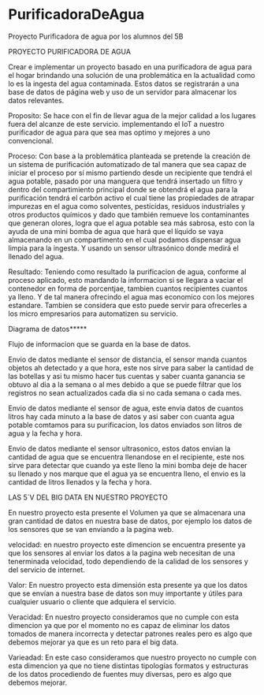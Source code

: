 # PurificadoraDeAgua
Proyecto Purificadora de agua por los alumnos del 5B

PROYECTO PURIFICADORA DE AGUA

Crear e implementar un proyecto basado en una purificadora de agua para el hogar brindando una solución de una problemática en la actualidad como lo es la ingesta del agua contaminada. Estos datos se registrarán a una base de datos de página web y uso de un servidor para almacenar los datos relevantes.

Proposito: Se hace con el fin de llevar agua de la mejor calidad a  los lugares fuera del alcanze de este servicio. implementando el IoT a nuestro purificador de agua para que sea mas optimo y mejores a uno convencional.

Proceso: Con base a la problemática planteada se pretende la creación de un sistema de purificación automatizado de tal manera que sea capaz de iniciar el proceso por sí mismo partiendo desde un recipiente que tendrá el agua potable, pasado por una manguera que tendrá insertado un filtro y dentro  del compartimiento principal donde se obtendrá el agua para la purificación tendrá el carbón activo el cual tiene las propiedades de atrapar impurezas en el agua como solventes, pesticidas, residuos industriales y otros productos químicos y dado que también remueve los contaminantes que generan olores, logra que el agua potable sea más sabrosa, esto con la ayuda de una mini bomba de agua que hará que el líquido se vaya  almacenando en un compartimento en el cual podamos dispensar agua limpia para la ingesta. Y usando un sensor ultrasónico donde medirá el llenado del agua.

Resultado: Teniendo como resultado la purificacion de agua, conforme al proceso aplicado, esto mandando la informacion si se llegara a vaciar el contenedor en forma de porcentjae, tambien cuantos recipientes cuantos ya lleno. Y de tal manera ofrecindo el agua mas economico con los mejores estandare. Tambien se considera que esto puede servir para ofrecerles a los micro empresarios para automatizen su servicio.

Diagrama de datos*****

Flujo de informacion que se guarda en la base de datos.


Envio de datos mediante el sensor de distancia, el sensor manda cuantos objetos ah detectado y a que hora, este nos sirve para saber 
la cantidad de las botellas y asi tu mismo hacer tus cuentas y saber cuanta ganancia se obtuvo al dia a la semana o al mes debido a que 
se puede filtrar que los registros no sean actualizados cada dia si no cada semana o cada mes. 

Envio de datos mediante el sensor de agua, este envia datos de cuantos litros hay cada minuto a la base de datos y asi saber con cuanta agua
potable comtamos para su purificacion, los datos enviados son litros de agua y la fecha y hora.

Envio de datos mediante el sensor ultrasonico, estos datos envian la cantidad de agua que se encuentra llenandose en el recipiente, este nos sirve 
para detectar que cuando ya este lleno la mini bomba deje de hacer su llenado y nos marque que el agua ya se encuentra lleno, el envio es la cantidad
de litros llenados y la fecha y hora.


LAS 5´V DEL BIG DATA EN NUESTRO PROYECTO

En nuestro proyecto esta presente el Volumen ya que se almacenara una gran cantidad de datos en nuestra base de datos, por ejemplo los datos de los sensores que se van enviando a la pagina web.
 
velocidad: en nuestro proyecto este dimencion se encuentra presente ya que los sensores al enviar los datos a la pagina web necesitan de una tenerminada velocidad, todo dependiendo de la calidad de los sensores y del servicio de internet.

Valor: En nuestro proyecto esta dimensión esta presente ya que los datos que se envían a nuestra base de datos son muy importante y útiles para cualquier usuario o cliente que adquiera el servicio.

Veracidad: En nuestro proyecto consideramos que no cumple con esta dimencion ya que por el momento no es capaz de eliminar los datos tomados de manera incorrecta y detectar patrones reales pero es algo que debemos mejorar ya que es un reto para el big data.

Varieadad: En este caso consideramos que nuestro proyecto no cumple con esta dimencion ya que no tiene distintas tipologías formatos y estructuras de los datos procediendo de fuentes muy diversas, pero es algo que debemos mejorar.

